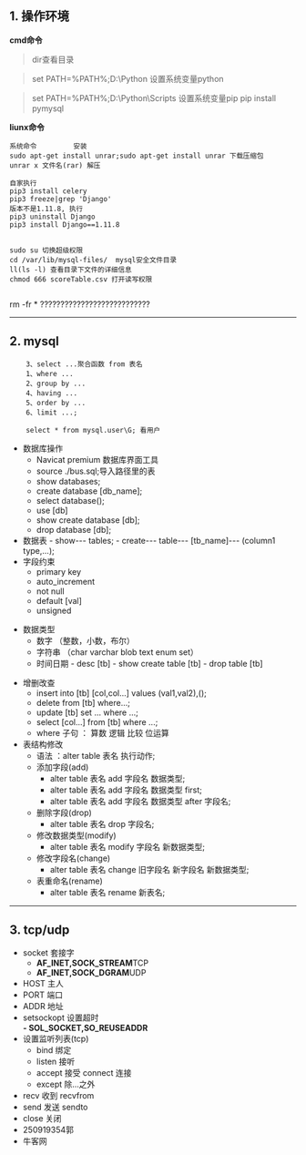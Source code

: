 ## 1. 操作环境

**cmd命令**

>dir查看目录

>set PATH=%PATH%;D:\Python   设置系统变量python

>set PATH=%PATH%;D:\Python\Scripts  设置系统变量pip
> pip install pymysql

**liunx命令**

```liunx
系统命令         安装
sudo apt-get install unrar;sudo apt-get install unrar 下载压缩包
unrar x 文件名(rar) 解压

自家执行
pip3 install celery
pip3 freeze|grep 'Django'
版本不是1.11.8, 执行
pip3 uninstall Django
pip3 install Django==1.11.8


sudo su 切换超级权限
cd /var/lib/mysql-files/  mysql安全文件目录
ll(ls -l) 查看目录下文件的详细信息
chmod 666 scoreTable.csv 打开读写权限


```
rm -fr *  ???????????????????????????

---

## 2. mysql


```mysql
    3、select ...聚合函数 from 表名
    1、where ...
    2、group by ...
    4、having ...
    5、order by ...
    6、limit ...;
    
    select * from mysql.user\G; 看用户
```
    
   * 数据库操作
     - Navicat premium 数据库界面工具
     - source ./bus.sql;导入路径里的表
     - show databases;
     - create database  [db_name];
     - select database();
     - use [db]
     - show create database [db];
     - drop database [db];
   * 数据表
    - show--- tables;
    - create--- table--- [tb_name]--- (column1 type,...);
   * 字段约束
	   - primary key
	   -  auto_increment
	   -  not null
	   -  default [val]
	   -  unsigned
   - 数据类型
       - 数字 （整数，小数，布尔）
       - 字符串 （char varchar blob text enum set）
       - 时间日期
    - desc [tb]
    -  show create table [tb]
    - drop table [tb]
* 增删改查
   - insert into [tb] [col,col...] values (val1,val2),();
   - delete from [tb] where...;
   - update [tb] set ... where ...;
   - select [col...] from  [tb] where ...;
   - where 子句 ： 算数  逻辑  比较  位运算
* 表结构修改
     - 语法 ：alter table 表名 执行动作;
     - 添加字段(add)
       - alter table 表名 add 字段名 数据类型;
       - alter table 表名 add 字段名 数据类型 first;
       - alter table 表名 add 字段名 数据类型 after 字段名;
     - 删除字段(drop)
        - alter table 表名 drop 字段名;
     - 修改数据类型(modify)
        - alter table 表名 modify 字段名 新数据类型;
     - 修改字段名(change)
        - alter table 表名 change 旧字段名 新字段名 新数据类型;
     - 表重命名(rename)
        - alter table 表名 rename 新表名;

---

## 3. tcp/udp
- socket      套接字
  - **AF_INET,SOCK_STREAM**TCP
  - **AF_INET,SOCK_DGRAM**UDP
- HOST        主人
- PORT        端口
- ADDR        地址
- setsockopt  设置超时  
  **- SOL_SOCKET,SO_REUSEADDR**
- 设置监听列表(tcp)
	- bind        绑定
	- listen      接听
	- accept      接受  connect  连接
	- except      除...之外
- recv        收到   recvfrom
- send        发送   sendto
- close       关闭
- 250919354郭
- 牛客网